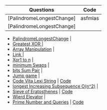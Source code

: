 Questions | Code
--------- | ---------
[PalindromeLongestChange] | asfmlas
[PalindromeLongestChange] | 

* [PalindromeLongestChange](https://www.hackerrank.com/challenges/richie-rich/problem) | 
* [Greatest XOR ](https://www.hackerrank.com/challenges/the-great-xor/problem) | 
* [Array Manipulation](https://www.hackerrank.com/challenges/crush/problem) | 
* [Link ](https://www.youtube.com/watch?v=RQpR3MU_g7c&feature=youtu.be) | 
* [Xor1 to n](https://github.com/rohanJa/LCM-LeetCodeMaychallenge-/blob/master/xor1ton.py) |
* [minimum Swaps](https://www.hackerrank.com/challenges/minimum-swaps-2/problem) |
* [bits Sum Pair](https://www.interviewbit.com/problems/different-bits-sum-pairwise/) | 
* [Jump game](https://leetcode.com/problems/jump-game/) | 
* [Code Vita Lexi String](http://leadtrackstudy.blogspot.com/2019/07/lexi-string.html) | [Code](/lexiString.py) 
* [longest Increasing Subsequence O(n^2)](https://www.geeksforgeeks.org/longest-increasing-subsequence-dp-3/) | 
* [Sieve of Eratosthenes](https://www.geeksforgeeks.org/sieve-of-eratosthenes/) |  [Code](/sieveOfErat.py)
* [Wierd Elevator](https://www.youtube.com/watch?v=dG1kgIiM8DY) | 
* [Prime Number and Queries](https://www.hackerrank.com/contests/adobe-codiva/challenges/prime-number-and-queries/submissions/code/1323920917) | [Code](/primeNumQuery.py)
